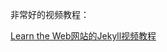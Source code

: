 
非常好的视频教程：

[Learn the Web网站的Jekyll视频教程](https://learn-the-web.algonquindesign.ca/topics/jekyll/#video-list)
